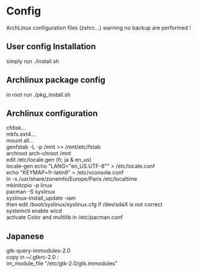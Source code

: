Config
======

ArchLinux configuration files (zshrc...)
warning no backup are performed !

User config Installation
-------------------------

simply run ./install.sh

Archlinux package config
---------------------

in root run ./pkg_install.sh

Archlinux configuration
-----------------------

cfdisk...  
mkfs.ext4...  
mount all...  
genfstab -L -p /mnt >> /mnt/etc/fstab  
archroot arch-chroot /mnt  
edit /etc/locale.gen (fr, ja & en_us)  
locale-gen
echo "LANG=\"en_US.UTF-8\"" > /etc/locale.conf  
echo "KEYMAP=fr-latin9" > /etc/vconsole.conf  
ln -s /usr/share/zoneinfo/Europe/Paris /etc/localtime  
mkinitcpio -p linux  
pacman -S syslinux  
syslinux-install_update -iam  
then edit /boot/syslinux/syslinux.cfg if /dev/sdaX is not correct  
systemctl enable wicd  
activate Color and multilib in /etc/pacman.conf

Japanese
--------

gtk-query-immodules-2.0  
copy in ~/.gtkrc-2.0 :  
  im_module_file "/etc/gtk-2.0/gtk.immodules"
